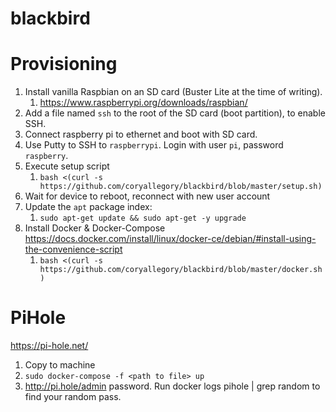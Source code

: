 # blackbird

# Provisioning

1. Install vanilla Raspbian on an SD card (Buster Lite at the time of writing).
   1. https://www.raspberrypi.org/downloads/raspbian/
1. Add a file named `ssh` to the root of the SD card (boot partition), to enable SSH.
1. Connect raspberry pi to ethernet and boot with SD card.
1. Use Putty to SSH to `raspberrypi`. Login with user `pi`, password `raspberry`.
1. Execute setup script
   1. `bash <(curl -s https://github.com/coryallegory/blackbird/blob/master/setup.sh)`
1. Wait for device to reboot, reconnect with new user account
1. Update the `apt` package index:
   1. `sudo apt-get update && sudo apt-get -y upgrade`
1. Install Docker & Docker-Compose https://docs.docker.com/install/linux/docker-ce/debian/#install-using-the-convenience-script
   1. `bash <(curl -s https://github.com/coryallegory/blackbird/blob/master/docker.sh)`

# PiHole

https://pi-hole.net/
1. Copy to machine
1. `sudo docker-compose -f <path to file> up`
1. http://pi.hole/admin password. Run docker logs pihole | grep random to find your random pass.

